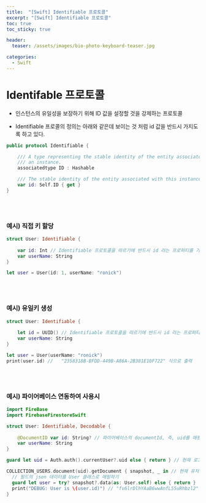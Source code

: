 ```yaml
---
title:  "[Swift] Identifiable 프로토콜"
excerpt: "[Swift] Identifiable 프로토콜"
toc: true
toc_sticky: true

header:
  teaser: /assets/images/bio-photo-keyboard-teaser.jpg

categories:
  - Swift
---
```

# Identifable 프로토콜
- 인스턴스의 유일성을 보장하기 위해 ID 값을 설정할 것을 강제하는 프로토콜

- Identifiable 프로콜의 정의는 아래와 같은데 보이는 것 처럼 id 값을 반드시 가지도록 하고 있다.

```swift
public protocol Identifiable {

    /// A type representing the stable identity of the entity associated with
    /// an instance.
    associatedtype ID : Hashable

    /// The stable identity of the entity associated with this instance.
    var id: Self.ID { get }
}
```

<br>
<br>

### 예시) 직접 키 할당
```swift
struct User: Identifiable {
    
    var id: Int // Identifiable 프로토콜을 따르기에 반드시 id 라는 프로퍼티를 가지고 있어야 한다.
    var userName: String
}

let user = User(id: 1, userName: "ronick")
```

<br>
<br>

### 예시) 유일키 생성

```swift
struct User: Identifiable {
    
    let id = UUID() // Identifiable 프로토콜을 따르기에 반드시 id 라는 프로퍼티를 가지고 있어야 한다.
    var userName: String
}

let user = User(userName: "ronick")
print(user.id) //   "2358318B-BFDD-449B-A86A-2B381E10F722" 식으로 출력
```

<br>
<br>

### 예시) 파이어베이스 연동하여 사용시

```swift
import FireBase
import FirebaseFirestoreSwift

struct User: Identifiable, Decodable {
    
    @DocumentID var id: String? // 파이어베이스의 documentId, 즉, uid를 매핑받을 프로퍼티
    var userName: String
}

guard let uid = Auth.auth().currentUser?.uid else { return } // 현재 로그인 유저의 id를 가져오기

COLLECTION_USERS.document(uid).getDocument { snapshot, _ in // 현재 유저 id를 가지는 필드들 가져오기
  // 필드의 json 데이터를 User 클래스로 매핑하기
  guard let user = try? snapshot?.data(as: User.self) else { return }
  print("DEBUG: User is \(user.id)") // "fv6lrDlhYAaB6wwAnfL55uRhbzl2" 식으로 출력
}
```
